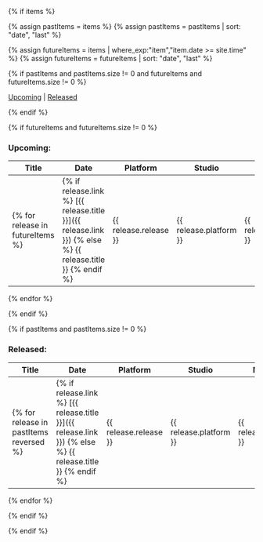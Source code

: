 {% if items %}

{% assign pastItems = items %} <!-- | where_exp:"item","item.date <= site.time" %} -->
{% assign pastItems = pastItems | sort: "date", "last" %}

{% assign futureItems = items | where_exp:"item","item.date >= site.time" %}
{% assign futureItems = futureItems | sort: "date", "last" %}

{% if pastItems and pastItems.size != 0 and futureItems and futureItems.size != 0 %}

[Upcoming](#upcoming) \| [Released](#released)

{% endif %}

{% if futureItems and futureItems.size != 0 %}

### Upcoming:

| Title | Date | Platform | Studio | Notes |
| ----- | ---- | -------- | ------ | ----- |
{% for release in futureItems %}| {% if release.link %} [{{ release.title }}]({{ release.link }}) {% else %} {{ release.title }} {% endif %} | {{ release.release }} | {{ release.platform }} | {{ release.studio }} | {{ release.notes }} |
{% endfor %}

{% endif %}

{% if pastItems and pastItems.size != 0 %}

### Released:

| Title | Date | Platform | Studio | Notes |
| ----- | ---- | -------- | ------ | ----- |
{% for release in pastItems reversed %}| {% if release.link %} [{{ release.title }}]({{ release.link }}) {% else %} {{ release.title }} {% endif %} | {{ release.release }} | {{ release.platform }} | {{ release.studio }} | {{ release.notes }} |
{% endfor %}

{% endif %}

{% endif %}
